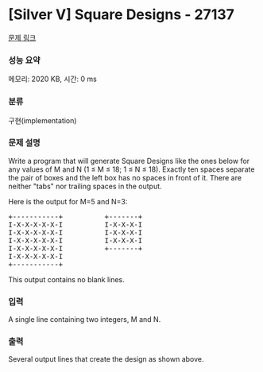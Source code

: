 # [Silver V] Square Designs - 27137 

[문제 링크](https://www.acmicpc.net/problem/27137) 

### 성능 요약

메모리: 2020 KB, 시간: 0 ms

### 분류

구현(implementation)

### 문제 설명

<p>Write a program that will generate Square Designs like the ones below for any values of M and N (1 ≤ M ≤ 18; 1 ≤ N ≤ 18).  Exactly ten spaces separate the pair of boxes and the left box has no spaces in front of it.  There are neither "tabs" nor trailing spaces in the output.</p>

<p>Here is the output for M=5 and N=3:</p>

<pre>+-----------+          +-------+
I-X-X-X-X-X-I          I-X-X-X-I
I-X-X-X-X-X-I          I-X-X-X-I
I-X-X-X-X-X-I          I-X-X-X-I
I-X-X-X-X-X-I          +-------+
I-X-X-X-X-X-I
+-----------+</pre>

<p>This output contains no blank lines.</p>

### 입력 

 <p>A single line containing two integers, M and N.</p>

### 출력 

 <p>Several output lines that create the design as shown above.</p>

